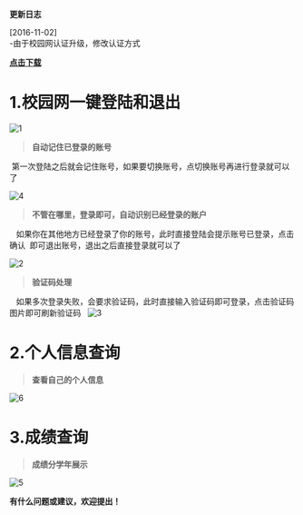 
**更新日志**

 [2016-11-02] <br>
 -由于校园网认证升级，修改认证方式
 
[**点击下载**](http://pan.baidu.com/s/1hrMZs4O)

# 1.校园网一键登陆和退出

![1](https://github.com/huanjinzi/CampusMVP/blob/develop/picture/1.png)
​
> **自动记住已登录的账号**

 
  第一次登陆之后就会记住账号，如果要切换账号，点切换账号再进行登录就可以了
  
 
 ![4](https://github.com/huanjinzi/CampusMVP/blob/develop/picture/4.png)
​
> **不管在哪里，登录即可，自动识别已经登录的账户**

  
  如果你在其他地方已经登录了你的账号，此时直接登陆会提示账号已登录，点击确认
  即可退出账号，退出之后直接登录就可以了
  

![2](https://github.com/huanjinzi/CampusMVP/blob/develop/picture/2.png)

> **验证码处理**

  
  如果多次登录失败，会要求验证码，此时直接输入验证码即可登录，点击验证码图片即可刷新验证码
  
![3](https://github.com/huanjinzi/CampusMVP/blob/develop/picture/3.png)

# 2.个人信息查询

> **查看自己的个人信息**

![6](https://github.com/huanjinzi/CampusMVP/blob/develop/picture/6.png)

# 3.成绩查询

> **成绩分学年展示**

![5](https://github.com/huanjinzi/CampusMVP/blob/develop/picture/5.png)

**有什么问题或建议，欢迎提出！**

